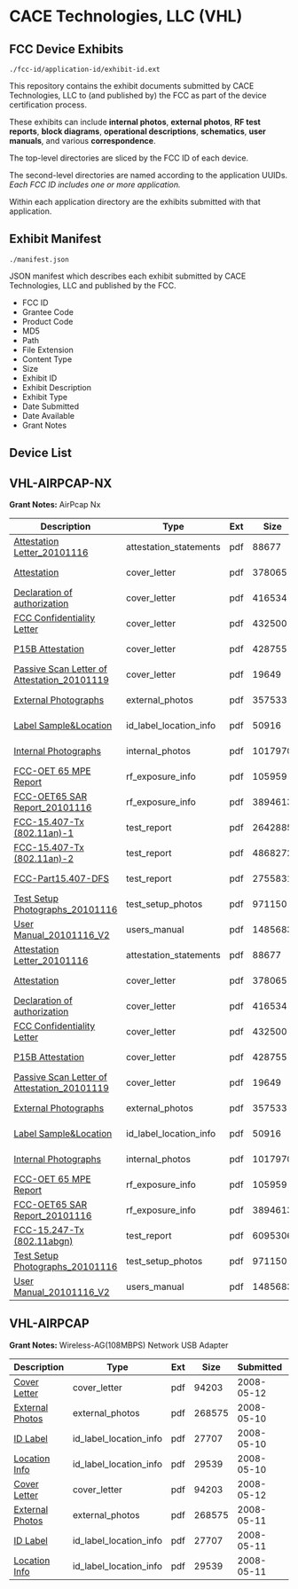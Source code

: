 # CACE Technologies, LLC (VHL)
## FCC Device Exhibits

```
./fcc-id/application-id/exhibit-id.ext
```

This repository contains the exhibit documents submitted by CACE Technologies, LLC to (and published by) the FCC as part of the device certification process.

These exhibits can include **internal photos**, **external photos**, **RF test reports**, **block diagrams**, **operational descriptions**, **schematics**, **user manuals**, and various **correspondence**.

The top-level directories are sliced by the FCC ID of each device.

The second-level directories are named according to the application UUIDs. *Each FCC ID includes one or more application.*

Within each application directory are the exhibits submitted with that application. 

## Exhibit Manifest

```
./manifest.json
```

JSON manifest which describes each exhibit submitted by CACE Technologies, LLC and published by the FCC.

- FCC ID
- Grantee Code
- Product Code
- MD5
- Path
- File Extension
- Content Type
- Size
- Exhibit ID
- Exhibit Description
- Exhibit Type
- Date Submitted
- Date Available
- Grant Notes

## Device List
## VHL-AIRPCAP-NX
**Grant Notes:** AirPcap Nx

| Description | Type | Ext | Size | Submitted | Available |
| ----------- | ---- | --- | ---- | --------- | --------- |
| [Attestation Letter_20101116](VHL-AIRPCAP-NX/06b3c6ef6dd93a825f8d74ebeb9f14dd/1376534.pdf) | attestation_statements | pdf | 88677 | 2010-11-16 | 2010-11-17 |
| [Attestation](VHL-AIRPCAP-NX/06b3c6ef6dd93a825f8d74ebeb9f14dd/1376535.pdf) | cover_letter | pdf | 378065 | 2010-11-16 | 2010-11-17 |
| [Declaration of authorization](VHL-AIRPCAP-NX/06b3c6ef6dd93a825f8d74ebeb9f14dd/1376536.pdf) | cover_letter | pdf | 416534 | 2010-11-16 | 2010-11-17 |
| [FCC Confidentiality Letter](VHL-AIRPCAP-NX/06b3c6ef6dd93a825f8d74ebeb9f14dd/1376537.pdf) | cover_letter | pdf | 432500 | 2010-11-16 | 2010-11-17 |
| [P15B Attestation](VHL-AIRPCAP-NX/06b3c6ef6dd93a825f8d74ebeb9f14dd/1376538.pdf) | cover_letter | pdf | 428755 | 2010-11-16 | 2010-11-17 |
| [Passive Scan Letter of Attestation_20101119](VHL-AIRPCAP-NX/06b3c6ef6dd93a825f8d74ebeb9f14dd/1379377.pdf) | cover_letter | pdf | 19649 | 2010-11-20 | 2010-11-17 |
| [External  Photographs](VHL-AIRPCAP-NX/06b3c6ef6dd93a825f8d74ebeb9f14dd/1376539.pdf) | external_photos | pdf | 357533 | 2010-11-16 | 2010-11-17 |
| [Label Sample&Location](VHL-AIRPCAP-NX/06b3c6ef6dd93a825f8d74ebeb9f14dd/1376540.pdf) | id_label_location_info | pdf | 50916 | 2010-11-16 | 2010-11-17 |
| [Internal  Photographs](VHL-AIRPCAP-NX/06b3c6ef6dd93a825f8d74ebeb9f14dd/1376541.pdf) | internal_photos | pdf | 1017970 | 2010-11-16 | 2010-11-17 |
| [FCC-OET 65 MPE Report](VHL-AIRPCAP-NX/06b3c6ef6dd93a825f8d74ebeb9f14dd/1376543.pdf) | rf_exposure_info | pdf | 105959 | 2010-11-16 | 2010-11-17 |
| [FCC-OET65 SAR Report_20101116](VHL-AIRPCAP-NX/06b3c6ef6dd93a825f8d74ebeb9f14dd/1376544.pdf) | rf_exposure_info | pdf | 3894613 | 2010-11-16 | 2010-11-17 |
| [FCC-15.407-Tx (802.11an)-1](VHL-AIRPCAP-NX/06b3c6ef6dd93a825f8d74ebeb9f14dd/1376757.pdf) | test_report | pdf | 2642885 | 2010-11-16 | 2010-11-17 |
| [FCC-15.407-Tx (802.11an)-2](VHL-AIRPCAP-NX/06b3c6ef6dd93a825f8d74ebeb9f14dd/1376758.pdf) | test_report | pdf | 4868272 | 2010-11-16 | 2010-11-17 |
| [FCC-Part15.407-DFS](VHL-AIRPCAP-NX/06b3c6ef6dd93a825f8d74ebeb9f14dd/1376759.pdf) | test_report | pdf | 2755831 | 2010-11-16 | 2010-11-17 |
| [Test Setup Photographs_20101116](VHL-AIRPCAP-NX/06b3c6ef6dd93a825f8d74ebeb9f14dd/1376661.pdf) | test_setup_photos | pdf | 971150 | 2010-11-16 | 2010-11-17 |
| [User Manual_20101116_V2](VHL-AIRPCAP-NX/06b3c6ef6dd93a825f8d74ebeb9f14dd/1376662.pdf) | users_manual | pdf | 1485683 | 2010-11-16 | 2010-11-17 |
| [Attestation Letter_20101116](VHL-AIRPCAP-NX/a369d2341502cabe8c6d9ab0c09911ac/1376534.pdf) | attestation_statements | pdf | 88677 | 2010-11-16 | 2010-11-17 |
| [Attestation](VHL-AIRPCAP-NX/a369d2341502cabe8c6d9ab0c09911ac/1376535.pdf) | cover_letter | pdf | 378065 | 2010-11-16 | 2010-11-17 |
| [Declaration of authorization](VHL-AIRPCAP-NX/a369d2341502cabe8c6d9ab0c09911ac/1376536.pdf) | cover_letter | pdf | 416534 | 2010-11-16 | 2010-11-17 |
| [FCC Confidentiality Letter](VHL-AIRPCAP-NX/a369d2341502cabe8c6d9ab0c09911ac/1376537.pdf) | cover_letter | pdf | 432500 | 2010-11-16 | 2010-11-17 |
| [P15B Attestation](VHL-AIRPCAP-NX/a369d2341502cabe8c6d9ab0c09911ac/1376538.pdf) | cover_letter | pdf | 428755 | 2010-11-16 | 2010-11-17 |
| [Passive Scan Letter of Attestation_20101119](VHL-AIRPCAP-NX/a369d2341502cabe8c6d9ab0c09911ac/1379377.pdf) | cover_letter | pdf | 19649 | 2010-11-20 | 2010-11-17 |
| [External  Photographs](VHL-AIRPCAP-NX/a369d2341502cabe8c6d9ab0c09911ac/1376539.pdf) | external_photos | pdf | 357533 | 2010-11-16 | 2010-11-17 |
| [Label Sample&Location](VHL-AIRPCAP-NX/a369d2341502cabe8c6d9ab0c09911ac/1376540.pdf) | id_label_location_info | pdf | 50916 | 2010-11-16 | 2010-11-17 |
| [Internal  Photographs](VHL-AIRPCAP-NX/a369d2341502cabe8c6d9ab0c09911ac/1376541.pdf) | internal_photos | pdf | 1017970 | 2010-11-16 | 2010-11-17 |
| [FCC-OET 65 MPE Report](VHL-AIRPCAP-NX/a369d2341502cabe8c6d9ab0c09911ac/1376543.pdf) | rf_exposure_info | pdf | 105959 | 2010-11-16 | 2010-11-17 |
| [FCC-OET65 SAR Report_20101116](VHL-AIRPCAP-NX/a369d2341502cabe8c6d9ab0c09911ac/1376544.pdf) | rf_exposure_info | pdf | 3894613 | 2010-11-16 | 2010-11-17 |
| [FCC-15.247-Tx (802.11abgn)](VHL-AIRPCAP-NX/a369d2341502cabe8c6d9ab0c09911ac/1376660.pdf) | test_report | pdf | 6095306 | 2010-11-16 | 2010-11-17 |
| [Test Setup Photographs_20101116](VHL-AIRPCAP-NX/a369d2341502cabe8c6d9ab0c09911ac/1376661.pdf) | test_setup_photos | pdf | 971150 | 2010-11-16 | 2010-11-17 |
| [User Manual_20101116_V2](VHL-AIRPCAP-NX/a369d2341502cabe8c6d9ab0c09911ac/1376662.pdf) | users_manual | pdf | 1485683 | 2010-11-16 | 2010-11-17 |
## VHL-AIRPCAP
**Grant Notes:** Wireless-AG(108MBPS) Network USB Adapter

| Description | Type | Ext | Size | Submitted | Available |
| ----------- | ---- | --- | ---- | --------- | --------- |
| [Cover Letter](VHL-AIRPCAP/171ebb308bae33cf9fad255683c9d832/939768.pdf) | cover_letter | pdf | 94203 | 2008-05-12 | 2008-05-12 |
| [External Photos](VHL-AIRPCAP/171ebb308bae33cf9fad255683c9d832/939615.pdf) | external_photos | pdf | 268575 | 2008-05-10 | 2008-05-12 |
| [ID Label](VHL-AIRPCAP/171ebb308bae33cf9fad255683c9d832/939613.pdf) | id_label_location_info | pdf | 27707 | 2008-05-10 | 2008-05-12 |
| [Location Info](VHL-AIRPCAP/171ebb308bae33cf9fad255683c9d832/939614.pdf) | id_label_location_info | pdf | 29539 | 2008-05-10 | 2008-05-12 |
| [Cover Letter](VHL-AIRPCAP/a84e245fb3a8eeecb88a1874e3238b6d/939768.pdf) | cover_letter | pdf | 94203 | 2008-05-12 | 2008-05-12 |
| [External Photos](VHL-AIRPCAP/a84e245fb3a8eeecb88a1874e3238b6d/939615.pdf) | external_photos | pdf | 268575 | 2008-05-11 | 2008-05-12 |
| [ID Label](VHL-AIRPCAP/a84e245fb3a8eeecb88a1874e3238b6d/939613.pdf) | id_label_location_info | pdf | 27707 | 2008-05-11 | 2008-05-12 |
| [Location Info](VHL-AIRPCAP/a84e245fb3a8eeecb88a1874e3238b6d/939614.pdf) | id_label_location_info | pdf | 29539 | 2008-05-11 | 2008-05-12 |
